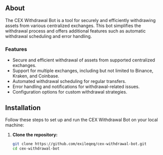 ## About

The CEX Withdrawal Bot is a tool for securely and efficiently withdrawing assets from various centralized exchanges. This bot simplifies the withdrawal process and offers additional features such as automatic withdrawal scheduling and error handling.

### Features

- Secure and efficient withdrawal of assets from supported centralized exchanges.
- Support for multiple exchanges, including but not limited to Binance, Kraken, and Coinbase.
- Automated withdrawal scheduling for regular transfers.
- Error handling and notifications for withdrawal-related issues.
- Configuration options for custom withdrawal strategies.

## Installation

Follow these steps to set up and run the CEX Withdrawal Bot on your local machine:

1. **Clone the repository:**

   ```bash
   git clone https://github.com/exileqeq/cex-withdrawal-bot.git
   cd cex-withdrawal-bot
